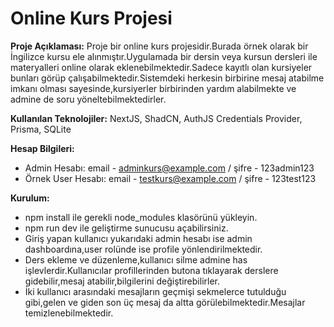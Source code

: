 # Online Kurs Projesi
**Proje Açıklaması:**
Proje bir online kurs projesidir.Burada örnek olarak bir İngilizce kursu ele alınmıştır.Uygulamada bir dersin veya kursun dersleri ile materyalleri online olarak eklenebilmektedir.Sadece kayıtlı olan kursiyeler bunları görüp çalışabilmektedir.Sistemdeki herkesin birbirine mesaj atabilme imkanı olması sayesinde,kursiyerler birbirinden yardım alabilmekte ve admine de soru yöneltebilmektedirler.

**Kullanılan Teknolojiler:**
NextJS, ShadCN, AuthJS Credentials Provider, Prisma, SQLite

**Hesap Bilgileri:**
- Admin Hesabı: email - adminkurs@example.com / şifre - 123admin123
- Örnek User Hesabı: email - testkurs@example.com / şifre - 123test123

**Kurulum:**
- npm install ile gerekli node_modules klasörünü yükleyin.
- npm run dev ile geliştirme sunucusu açabilirsiniz.
- Giriş yapan kullanıcı yukarıdaki admin hesabı ise admin dashboardına,user rolünde ise profile yönlendirilmektedir.
- Ders ekleme ve düzenleme,kullanıcı silme admine has işlevlerdir.Kullanıcılar profillerinden butona tıklayarak derslere gidebilir,mesaj atabilir,bilgilerini değiştirebilirler.
- İki kullanıcı arasındaki mesajların geçmişi sekmelerce tutulduğu gibi,gelen ve giden son üç mesaj da altta görülebilmektedir.Mesajlar temizlenebilmektedir.

